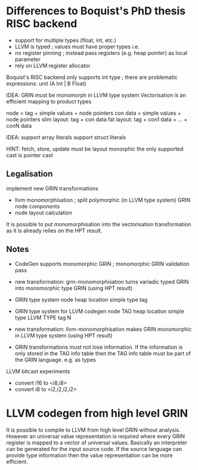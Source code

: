 # Differences to Boquist's PhD thesis RISC backend

- support for multiple types (float, int, etc.)
- LLVM is typed ; values must have proper types i.e.
- no register pinning ; instead pass registers (e.g. heap pointer) as local parameter
- rely on LLVM register allocator


Boquist's RISC backend only supports int type ; there are problematic expressions: unit (A Int | B Float)

IDEA:
  GRIN must be monomorph in LLVM type system
  Vectorisation is an efficient mapping to product types

node = tag + simple values + node pointers
con data = simple values + node pointers
slim layout: tag + con data
fat layout: tag + con1 data + ... + conN data

IDEA:
  support array literals
  support struct literals

HINT:
  fetch, store, update must be layout monorphic
  the only supported cast is pointer cast

## Legalisation
  implement new GRIN transformations
  - llvm monomorphisation ; split polymorphic (in LLVM type system) GRIN node components
  - node layout calculation

  It is possible to put monomorphisation into the vectorisation transformation as it is already relies on the HPT result.

## Notes
  - CodeGen supports monomorphic GRIN ; monomorphic GRIN validation pass
  - new transformation: grin-monomorphisation
      turns variadic typed GRIN into monomorphic type GRIN (using HPT result)
  - GRIN type system
      node
      heap location
      simple type
      tag

  - GRIN type system for LLVM codegen
      node TAG
      heap location
      simple type LLVM TYPE
      tag N
  - new transformation: llvm-monomorphisation
      makes GRIN monomorphic in LLVM type system (using HPT result)

  - GRIN transformations must not lose information. If the information is only stored in the TAG info table then the TAG info table must be part of the GRIN language. e.g. as types

LLVM bitcast experiments
  - convert i16 to <i8,i8>
  - convert i8 to <i2,i2,i2,i2>

# LLVM codegen from high level GRIN

It is possible to compile to LLVM from high level GRIN without analysis.
However an universal value representation is required where every GRIN register is mapped to a vector of universal values.
Basically an interpreter can be generated for the input source code.
If the source language can provide type information then the value representation can be more efficient.
